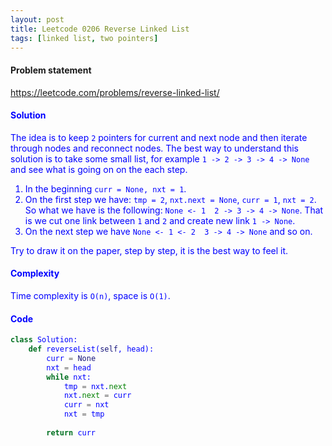 ```yaml
---
layout: post
title: Leetcode 0206 Reverse Linked List
tags: [linked list, two pointers]
---
```


#### Problem statement

<a href="https://leetcode.com/problems/reverse-linked-list/"> <font color = blue>https://leetcode.com/problems/reverse-linked-list/

#### Solution
The idea is to keep `2` pointers for current and next node and then iterate through nodes and reconnect nodes. The best way to understand this solution is to take some small list, for example `1 -> 2 -> 3 -> 4 -> None` and see what is going on on the each step.

1. In the beginning `curr = None, nxt = 1`.
2. On the first step we have: `tmp = 2`, `nxt.next = None`, `curr = 1`, `nxt = 2`. So what we have is the following: `None <- 1  2 -> 3 -> 4 -> None`. That is we cut one link between `1` and `2` and create new link `1 -> None`.
3. On the next step we have `None <- 1 <- 2  3 -> 4 -> None` and so on.

Try to draw it on the paper, step by step, it is the best way to feel it.

#### Complexity
Time complexity is `O(n)`, space is `O(1)`.

#### Code
```python
class Solution:
    def reverseList(self, head):
        curr = None
        nxt = head
        while nxt:
            tmp = nxt.next
            nxt.next = curr
            curr = nxt
            nxt = tmp
            
        return curr
```

